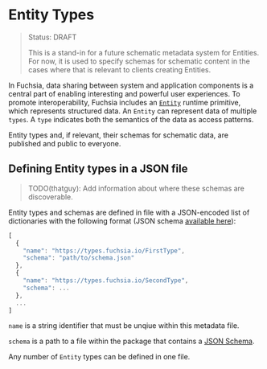 Entity Types
===
> Status: DRAFT
> 
> This is a stand-in for a future schematic metadata system for Entities. For now, 
> it is used to specify schemas for schematic content in the cases where that
> is relevant to clients creating Entities.

In Fuchsia, data sharing between system and application components is a central
part of enabling interesting and powerful user experiences. To promote
interoperability, Fuchsia includes an [`Entity`](../entity.md) runtime primitive, which
represents structured data. An `Entity` can represent data of multiple `types`.
A `type` indicates both the semantics of the data as access patterns.

Entity types and, if relevant, their schemas for schematic data, are published and 
public to everyone.

## Defining Entity types in a JSON file

> TODO(thatguy): Add information about where these schemas are discoverable.

Entity types and schemas are defined in file with a JSON-encoded list of dictionaries with the following format (JSON schema [available
here](../src/package_manager/metadata_schemas/entity_type.json)):

```javascript
[
  {
    "name": "https://types.fuchsia.io/FirstType",
    "schema": "path/to/schema.json"
  },
  {
    "name": "https://types.fuchsia.io/SecondType",
    "schema": ...
  },
  ...
]
```

`name` is a string identifier that must be unqiue within this metadata
file.

`schema` is a path to a file within the package that contains a [JSON
Schema](http://json-schema.org/).

Any number of `Entity` types can be defined in one file.
